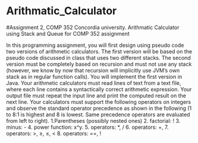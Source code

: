 # Arithmatic_Calculator
#Assignment 2, COMP 352 Concordia university.
Arithmatic Calculator using Stack and Queue for COMP 352 assignment


In  this  programming  assignment,  you  will first  design using  pseudo  code two  versions  of arithmetic calculators.
The first  version will  be  based  on  the  pseudo  code  discussed  in  class  that uses two different stacks. The 
second version must be completely based on recursion and must not use any stack (however, we know by now that recursion will 
implicitly use JVM’s own stack as in regular function  calls). 
You  will  implement  the first  version in  Java. Your arithmetic  calculators 
must  read  lines  of  text  from  a  text  file,  where  each  line  contains  a  syntactically  correct  arithmetic 
expression. Your output file must repeat the input line and print the computed result on the next line. 
Your calculators must support the following operators on integers and observe the standard operator precedence  as  shown 
in  the  following (1  to  8:1  is  highest  and  8  is  lowest.  Same  precedence operators are evaluated from left to right). 
1.Parentheses (possibly nested ones)
2. factorial: !
3. minus: - 
4. power function: x^y. 
5. operators: *, / 
6. operators: +, 
7. operators: >, ≥, ≤, < 
8. operators: ==, !

